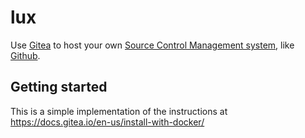 # lux
Use [Gitea](https://gitea.io/en-us/) to host your own [Source Control Management system](https://en.wikipedia.org/wiki/Version_control), like [Github](https://github.com).

## Getting started
This is a simple implementation of the instructions at https://docs.gitea.io/en-us/install-with-docker/
